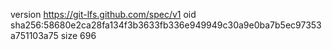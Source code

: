 version https://git-lfs.github.com/spec/v1
oid sha256:58680e2ca28fa134f3b3633fb336e949949c30a9e0ba7b5ec97353a751103a75
size 696
